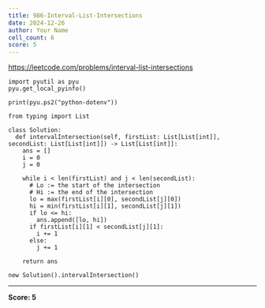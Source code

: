 ```yaml
---
title: 986-Interval-List-Intersections
date: 2024-12-26
author: Your Name
cell_count: 6
score: 5
---
```


https://leetcode.com/problems/interval-list-intersections


```
import pyutil as pyu
pyu.get_local_pyinfo()
```


```
print(pyu.ps2("python-dotenv"))
```


```
from typing import List
```


```
class Solution:
  def intervalIntersection(self, firstList: List[List[int]], secondList: List[List[int]]) -> List[List[int]]:
    ans = []
    i = 0
    j = 0

    while i < len(firstList) and j < len(secondList):
      # Lo := the start of the intersection
      # Hi := the end of the intersection
      lo = max(firstList[i][0], secondList[j][0])
      hi = min(firstList[i][1], secondList[j][1])
      if lo <= hi:
        ans.append([lo, hi])
      if firstList[i][1] < secondList[j][1]:
        i += 1
      else:
        j += 1

    return ans
```


```
new Solution().intervalIntersection()
```


---
**Score: 5**